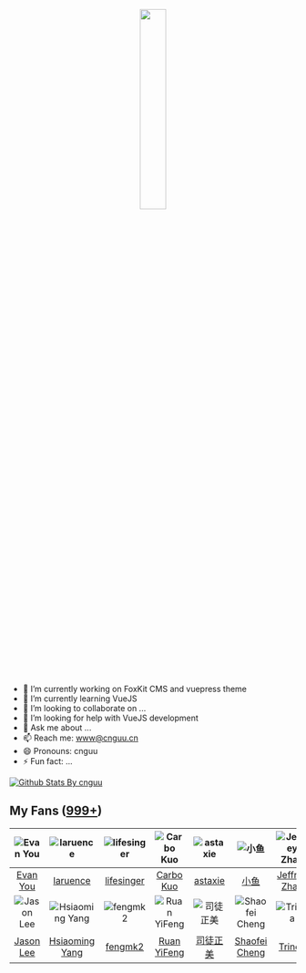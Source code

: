 <p align="center">
  <img src="https://cdn.jsdelivr.net/gh/cnguu/cnguu@master/hello-world.gif" width="30%">
</p>

- 🔭 I’m currently working on FoxKit CMS and vuepress theme
- 🌱 I’m currently learning VueJS
- 👯 I’m looking to collaborate on ...
- 🤔 I’m looking for help with VueJS development
- 💬 Ask me about ...
- 📫 Reach me: www@cnguu.cn
- 😄 Pronouns: cnguu
- ⚡ Fun fact: ...

[![Github Stats By cnguu](https://github-readme-stats.vercel.app/api?username=cnguu&show_icons=true&title_color=0366d6&icon_color=ffc83d&text_color=24292e&bg_color=fff)](https://github.com/anuraghazra/github-readme-stats)

## My Fans ([999+](https://github.com/cnguu?tab=followers))

| ![Evan You](https://avatars0.githubusercontent.com/u/499550?s=80&v=4) | ![laruence](https://avatars1.githubusercontent.com/u/382813?s=80&v=4) | ![lifesinger](https://avatars2.githubusercontent.com/u/97227?s=80&v=4) | ![Carbo Kuo](https://avatars0.githubusercontent.com/u/245270?s=80&v=4) | ![astaxie](https://avatars3.githubusercontent.com/u/233907?s=80&v=4) | ![小鱼](https://avatars2.githubusercontent.com/u/153183?s=80&v=4) | ![Jeffrey Zhao](https://avatars1.githubusercontent.com/u/98177?s=80&v=4) | ![Shuo Chen](https://avatars0.githubusercontent.com/u/231074?s=80&v=4) |
| :-: | :-: | :-: | :-: | :-: | :-: | :-: | :-: |
| [Evan You](https://github.com/yyx990803) | [laruence](https://github.com/laruence) | [lifesinger](https://github.com/lifesinger) | [Carbo Kuo](https://github.com/BYVoid) | [astaxie](https://github.com/astaxie) | [小鱼](https://github.com/sofish) | [Jeffrey Zhao](https://github.com/JeffreyZhao) | [Shuo Chen](https://github.com/chenshuo) |
| ![Jason Lee](https://avatars0.githubusercontent.com/u/5518?s=80&v=4) | ![Hsiaoming Yang](https://avatars1.githubusercontent.com/u/290496?s=80&v=4) | ![fengmk2](https://avatars3.githubusercontent.com/u/156269?s=80&v=4) | ![Ruan YiFeng](https://avatars2.githubusercontent.com/u/905434?s=80&v=4) | ![司徒正美](https://avatars2.githubusercontent.com/u/190846?s=80&v=4) | ![Shaofei Cheng](https://avatars3.githubusercontent.com/u/726566?s=80&v=4) | ![Trinea](https://avatars2.githubusercontent.com/u/1169522?s=80&v=4) | ![Roger Wang](https://avatars1.githubusercontent.com/u/165401?s=80&v=4) |
| [Jason Lee](https://github.com/huacnlee) | [Hsiaoming Yang](https://github.com/lepture) | [fengmk2](https://github.com/fengmk2) | [Ruan YiFeng](https://github.com/ruanyf) | [司徒正美](https://github.com/RubyLouvre) | [Shaofei Cheng](https://github.com/wintercn) | [Trinea](https://github.com/Trinea) | [Roger Wang](https://github.com/rogerwang) |
